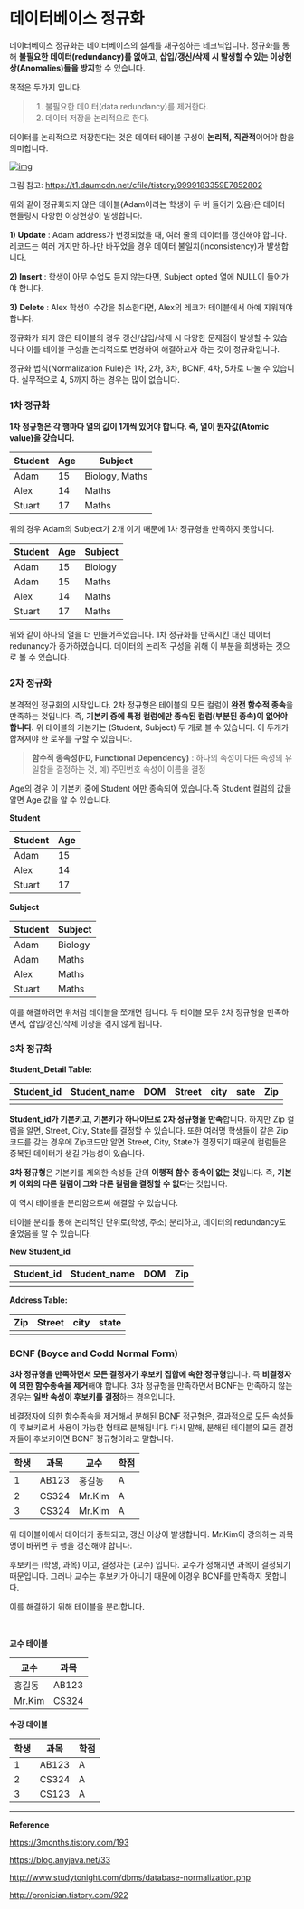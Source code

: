 # 데이터베이스 정규화

데이터베이스 정규화는 데이터베이스의 설계를 재구성하는 테크닉입니다. 정규화를 통해 **불필요한 데이터(redundancy)를 없애고**, **삽입/갱신/삭제 시 발생할 수 있는 이상현상(Anomalies)들을 방지**할 수 있습니다.

목적은 두가지 입니다.

> 1. 불필요한 데이터(data redundancy)를 제거한다.
> 2. 데이터 저장을 논리적으로 한다.

데이터를 논리적으로 저장한다는 것은 데이터 테이블 구성이 **논리적,** **직관적**이어야 함을 의미합니다.

[![img](https://camo.githubusercontent.com/169532862ea942c43715b7b5429344cda0ab8553/68747470733a2f2f74312e6461756d63646e2e6e65742f6366696c652f746973746f72792f393939393138333335394537383532383032)](https://camo.githubusercontent.com/169532862ea942c43715b7b5429344cda0ab8553/68747470733a2f2f74312e6461756d63646e2e6e65742f6366696c652f746973746f72792f393939393138333335394537383532383032)

그림 참고: https://t1.daumcdn.net/cfile/tistory/9999183359E7852802

위와 같이 정규화되지 않은 테이블(Adam이라는 학생이 두 버 들어가 있음)은 데이터 핸들링시 다양한 이상현상이 발생합니다.

**1) Update** : Adam address가 변경되었을 때, 여러 줄의 데이터를 갱신해야 합니다. 레코드는 여러 개지만 하나만 바꾸었을 경우 데이터 불일치(inconsistency)가 발생합니다.

**2) Insert** : 학생이 아무 수업도 듣지 않는다면, Subject_opted 열에 NULL이 들어가야 합니다.

**3) Delete** : Alex 학생이 수강을 취소한다면, Alex의 레코가 테이블에서 아예 지워져야 합니다.

정규화가 되지 않은 테이블의 경우 갱신/삽입/삭제 시 다양한 문제점이 발생할 수 있습니다 이를 테이블 구성을 논리적으로 변경하여 해결하고자 하는 것이 정규화입니다.

정규화 법칙(Normalization Rule)은 1차, 2차, 3차, BCNF, 4차, 5차로 나눌 수 있습니다. 실무적으로 4, 5까지 하는 경우는 많이 없습니다.

### 1차 정규화

**1차 정규형은 각 행마다 열의 값이 1개씩 있어야 합니다. 즉, 열이 원자값(Atomic value)을 갖습니다.**

| Student | Age  | Subject        |
| ------- | ---- | -------------- |
| Adam    | 15   | Biology, Maths |
| Alex    | 14   | Maths          |
| Stuart  | 17   | Maths          |

위의 경우 Adam의 Subject가 2개 이기 때문에 1차 정규형을 만족하지 못합니다.

| Student | Age  | Subject |
| ------- | ---- | ------- |
| Adam    | 15   | Biology |
| Adam    | 15   | Maths   |
| Alex    | 14   | Maths   |
| Stuart  | 17   | Maths   |

위와 같이 하나의 열을 더 만들어주었습니다. 1차 정규화를 만족시킨 대신 데이터 redunancy가 증가하였습니다. 데이터의 논리적 구성을 위해 이 부분을 희생하는 것으로 볼 수 있습니다.

### 2차 정규화

본격적인 정규화의 시작입니다. 2차 정규형은 테이블의 모든 컬럼이 **완전 함수적 종속**을 만족하는 것입니다. 즉, **기본키 중에 특정 컬럼에만 종속된 컬럼(부분된 종속)이 없어야 합니다.** 위 테이블의 기본키는 (Student, Subject) 두 개로 볼 수 있습니다. 이 두개가 합쳐져야 한 로우를 구할 수 있습니다.

> **함수적 종속성(FD, Functional Dependency)** : 하나의 속성이 다른 속성의 유일함을 결정하는 것, 예) 주민번호 속성이 이름을 결정

Age의 경우 이 기본키 중에 Student 에만 종속되어 있습니다.즉 Student 컬럼의 값을 알면 Age 값을 알 수 있습니다.

**Student**

| Student | Age  |
| ------- | ---- |
| Adam    | 15   |
| Alex    | 14   |
| Stuart  | 17   |

**Subject**

| Student | Subject |
| ------- | ------- |
| Adam    | Biology |
| Adam    | Maths   |
| Alex    | Maths   |
| Stuart  | Maths   |

이를 해결하려면 위처럼 테이블을 쪼개면 됩니다. 두 테이블 모두 2차 정규형을 만족하면서, 삽입/갱신/삭제 이상을 겪지 않게 됩니다.

### 3차 정규화

**Student_Detail Table:**

| Student_id | Student_name | DOM  | Street | city | sate | Zip  |
| ---------- | ------------ | ---- | ------ | ---- | ---- | ---- |
|            |              |      |        |      |      |      |

**Student_id가 기본키고, 기본키가 하나이므로 2차 정규형을 만족**합니다. 하지만 Zip 컬럼을 알면, Street, City, State를 결정할 수 있습니다. 또한 여러명 학생들이 같은 Zip 코드를 갖는 경우에 Zip코드만 알면 Street, City, State가 결정되기 때문에 컬럼들은 중복된 데이터가 생길 가능성이 있습니다.

**3차 정규형**은 기본키를 제외한 속성들 간의 **이행적 함수 종속이 없는 것**입니다. 즉, **기본키 이외의 다른 컬럼이 그와 다른 컬럼을 결정할 수 없다**는 것입니다.

이 역시 테이블을 분리함으로써 해결할 수 있습니다.

테이블 분리를 통해 논리적인 단위로(학생, 주소) 분리하고, 데이터의 redundancy도 줄었음을 알 수 있습니다.

**New Student_id**

| Student_id | Student_name | DOM  | Zip  |
| ---------- | ------------ | ---- | ---- |
|            |              |      |      |

**Address Table:**

| Zip  | Street | city | state |
| ---- | ------ | ---- | ----- |
|      |        |      |       |

### BCNF (Boyce and Codd Normal Form)

**3차 정규형을 만족하면서 모든 결정자가 후보키 집합에 속한 정규형**입니다. 즉 **비결정자에 의한 함수종속을 제거**해야 합니다. 3차 정규형을 만족하면서 BCNF는 만족하지 않는 경우는 **일반 속성이 후보키를 결정**하는 경우입니다.

비결정자에 의한 함수종속을 제거해서 분해된 BCNF 정규형은, 결과적으로 모든 속성들이 후보키로서 사용이 가능한 형태로 분해됩니다. 다시 말해, 분해된 테이블의 모든 결정자들이 후보키이면 BCNF 정규형이라고 말합니다.

| 학생 | 과목  | 교수   | 학점 |
| ---- | ----- | ------ | ---- |
| 1    | AB123 | 홍길동 | A    |
| 2    | CS324 | Mr.Kim | A    |
| 3    | CS324 | Mr.Kim | A    |

위 테이블이에서 데이터가 중복되고, 갱신 이상이 발생합니다. Mr.Kim이 강의하는 과목명이 바뀌면 두 행을 갱신해야 합니다.

후보키는 (학생, 과목) 이고, 결정자는 (교수) 입니다. 교수가 정해지면 과목이 결정되기 때문입니다. 그러나 교수는 후보키가 아니기 때문에 이경우 BCNF를 만족하지 못합니다.

이를 해결하기 위해 테이블을 분리합니다.

<br>



**교수 테이블**

| 교수   | 과목  |
| ------ | ----- |
| 홍길동 | AB123 |
| Mr.Kim | CS324 |

**수강 테이블**

| 학생 | 과목  | 학점 |
| ---- | ----- | ---- |
| 1    | AB123 | A    |
| 2    | CS324 | A    |
| 3    | CS123 | A    |

------

**Reference**

https://3months.tistory.com/193

https://blog.anyjava.net/33

http://www.studytonight.com/dbms/database-normalization.php

http://pronician.tistory.com/922